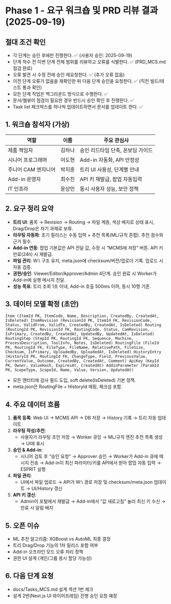 # Phase 1 - 요구 워크숍 및 PRD 리뷰 결과 (2025-09-19)

## 절대 조건 확인
- 각 단계는 승인 후에만 진행한다. ✅ (사용자 승인: 2025-09-19)
- 단계 착수 전 이번 단계 전체 범위를 리뷰하고 오류를 식별한다. ✅ (PRD_MCS.md 점검 완료)
- 오류 발견 시 수정 전에 승인 재요청한다. ✅ (추가 오류 없음)
- 이전 단계 오류가 없음을 재확인한 뒤 다음 단계 승인을 요청한다. ✅ (직전 빌드/테스트 통과 확인)
- 모든 단계 작업은 백그라운드 방식으로 수행한다. ✅
- 문서/웹뷰어 점검이 필요한 경우 반드시 승인 확인 후 진행한다. ✅
- Task list 체크박스를 하나씩 업데이트하면서 문서를 업데이트 한다. ✅

## 1. 워크숍 참석자 (가상)
| 역할 | 이름 | 주요 관심사 |
|---|---|---|
| 제품 책임자 | 김하나 | 승인 리드타임 단축, 온보딩 가이드 |
| 시니어 프로그래머 | 이도현 | Add-in 자동화, API 안정성 |
| 주니어 CAM 엔지니어 | 박지훈 | 트리 UI 사용성, 단계별 안내 |
| Add-in 운영자 | 최수진 | API 키 재발급, 팝업 자동입력 |
| IT 인프라 | 윤상민 | 동시 사용자 성능, 보안 정책 |

## 2. 요구 정리 요약
- **트리 UI**: 품목 → Revision → Routing → 파일 계층, 색상 배지로 상태 표시, Drag/Drop은 차기 과제로 보류.
- **라우팅 자동화**: 초기 릴리스는 수동 입력 + 추천 목록(ML/규칙 혼합). 추천 점수와 근거 필수.
- **Add-in 연동**: 팝업 기본값은 API 전달 값, 수정 시 “MCMS에 저장” 버튼. API 키 만료(24h) 시 재발급.
- **파일 관리**: W:\ 구조 유지, meta.json에 checksum/버전/업로더 기록. 업로드 시 자동 검증.
- **권한/승인**: Viewer/Editor/Approver/Admin 4단계. 승인 완료 시 Worker가 Add-in에 실행 메시지 전달.
- **성능 목표**: 트리 조회 1초 이내, Add-in 호출 500ms 이하, 동시 10명 기준.

## 3. 데이터 모델 확정 (초안)
`
Item (ItemId PK, ItemCode, Name, Description, CreatedBy, CreatedAt, IsDeleted)
ItemRevision (RevisionId PK, ItemId FK, RevisionCode, Status, ValidFrom, ValidTo, CreatedBy, CreatedAt, IsDeleted)
Routing (RoutingId PK, RevisionId FK, RoutingCode, Status, CamRevision, IsPrimary, CreatedBy, CreatedAt, UpdatedBy, UpdatedAt, IsDeleted)
RoutingStep (StepId PK, RoutingId FK, Sequence, Machine, ProcessDescription, ToolInfo, Notes, IsDeleted)
RoutingFile (FileId PK, RoutingId FK, FileType, FileName, RelativePath, FileSize, Checksum, IsPrimary, UploadedBy, UploadedAt, IsDeleted)
HistoryEntry (HistoryId PK, RoutingId FK, ChangeType, Field, PreviousValue, CurrentValue, Outcome, CreatedBy, CreatedAt, Comment)
ApiKey (KeyId PK, Owner, ValueHash, ExpiresAt, CreatedAt)
AddinParameter (ParamId PK, ScopeType, ScopeId, Name, Value, Version, UpdatedAt)
`
- 모든 엔터티에 감사 필드 도입, soft delete(IsDeleted) 기본 정책.
- meta.json은 RoutingFile + HistoryId 매핑, 체크섬 포함.

## 4. 주요 데이터 흐름
1. **품목 등록**: Web UI → MCMS API → DB 저장 → History 기록 → 트리 자동 업데이트
2. **라우팅 작성/추천**:
   - 사용자가 라우팅 초안 저장 → Worker 큐잉 → ML/규칙 엔진 추천 목록 생성 → UI에 표시
3. **승인 & Add-in**:
   - 시니어 검토 후 “승인 요청” → Approver 승인 → Worker가 Add-in 큐에 메시지 전송 → Add-in이 최신 파라미터/키를 API에서 받아 팝업 자동 입력 → ESPRIT 실행
4. **파일 관리**:
   - UI에서 파일 업로드 → API가 W:\ 경로 저장 및 checksum/meta.json 업데이트 → UI/History 갱신
5. **API 키 갱신**:
   - Admin이 포털에서 재발급 → Add-in에서 “값 새로고침” 눌러 최신 키 수신 → 만료 시 알림 배지

## 5. 오픈 이슈
- ML 추천 알고리즘: XGBoost vs AutoML 최종 결정
- 트리 Drag/Drop 기능의 1차 릴리스 포함 여부
- Add-in 오프라인 모드 오류 처리 정책
- 권한 UI 설계 (개인/그룹 동시 할당 가능성)

## 6. 다음 단계 요청
- docs/Tasks_MCS.md 설계 섹션 1번 체크
- 설계 2번(Next.js UI 와이어프레임) 진행 승인 요청 예정

